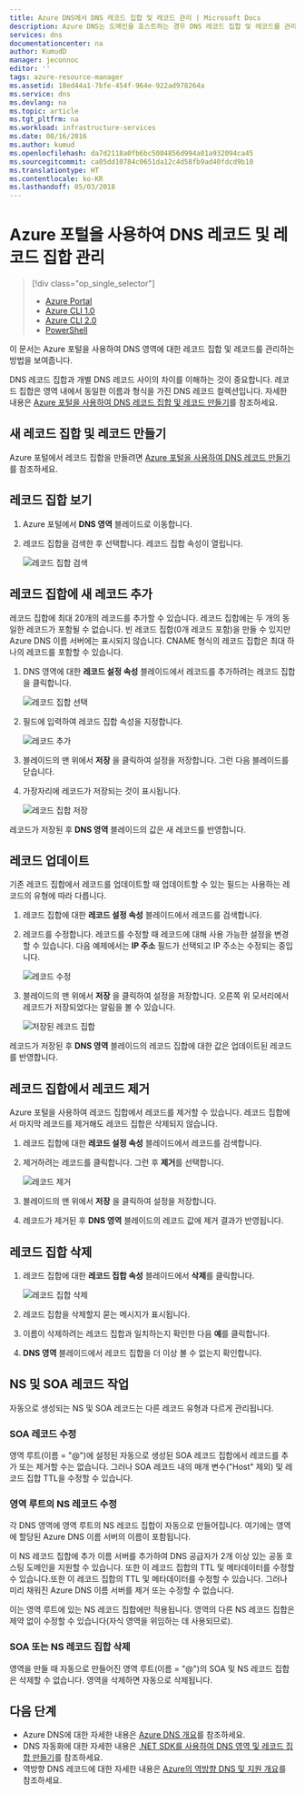 ```yaml
---
title: Azure DNS에서 DNS 레코드 집합 및 레코드 관리 | Microsoft Docs
description: Azure DNS는 도메인을 호스트하는 경우 DNS 레코드 집합 및 레코드를 관리하는 기능을 제공합니다.
services: dns
documentationcenter: na
author: KumudD
manager: jeconnoc
editor: ''
tags: azure-resource-manager
ms.assetid: 18ed44a1-7bfe-454f-964e-922ad978264a
ms.service: dns
ms.devlang: na
ms.topic: article
ms.tgt_pltfrm: na
ms.workload: infrastructure-services
ms.date: 08/16/2016
ms.author: kumud
ms.openlocfilehash: da7d2118a0fb6bc5004856d994a01a932094ca45
ms.sourcegitcommit: ca05dd10784c0651da12c4d58fb9ad40fdcd9b10
ms.translationtype: HT
ms.contentlocale: ko-KR
ms.lasthandoff: 05/03/2018
---
```

# <a name="manage-dns-records-and-record-sets-by-using-the-azure-portal"></a>Azure 포털을 사용하여 DNS 레코드 및 레코드 집합 관리

> [!div class="op_single_selector"]
> * [Azure Portal](dns-operations-recordsets-portal.md)
> * [Azure CLI 1.0](dns-operations-recordsets-cli-nodejs.md)
> * [Azure CLI 2.0](dns-operations-recordsets-cli.md)
> * [PowerShell](dns-operations-recordsets.md)

이 문서는 Azure 포털을 사용하여 DNS 영역에 대한 레코드 집합 및 레코드를 관리하는 방법을 보여줍니다.

DNS 레코드 집합과 개별 DNS 레코드 사이의 차이를 이해하는 것이 중요합니다. 레코드 집합은 영역 내에서 동일한 이름과 형식을 가진 DNS 레코드 컬렉션입니다. 자세한 내용은 [Azure 포털을 사용하여 DNS 레코드 집합 및 레코드 만들기](dns-getstarted-create-recordset-portal.md)를 참조하세요.

## <a name="create-a-new-record-set-and-record"></a>새 레코드 집합 및 레코드 만들기

Azure 포털에서 레코드 집합을 만들려면 [Azure 포털을 사용하여 DNS 레코드 만들기](dns-getstarted-create-recordset-portal.md)를 참조하세요.

## <a name="view-a-record-set"></a>레코드 집합 보기

1. Azure 포털에서 **DNS 영역** 블레이드로 이동합니다.
2. 레코드 집합을 검색한 후 선택합니다. 레코드 집합 속성이 열립니다.

    ![레코드 집합 검색](./media/dns-operations-recordsets-portal/searchset500.png)

## <a name="add-a-new-record-to-a-record-set"></a>레코드 집합에 새 레코드 추가

레코드 집합에 최대 20개의 레코드를 추가할 수 있습니다. 레코드 집합에는 두 개의 동일한 레코드가 포함될 수 없습니다. 빈 레코드 집합(0개 레코드 포함)을 만들 수 있지만 Azure DNS 이름 서버에는 표시되지 않습니다. CNAME 형식의 레코드 집합은 최대 하나의 레코드를 포함할 수 있습니다.

1. DNS 영역에 대한 **레코드 설정 속성** 블레이드에서 레코드를 추가하려는 레코드 집합을 클릭합니다.

    ![레코드 집합 선택](./media/dns-operations-recordsets-portal/selectset500.png)

2. 필드에 입력하여 레코드 집합 속성을 지정합니다.

    ![레코드 추가](./media/dns-operations-recordsets-portal/addrecord500.png)

3. 블레이드의 맨 위에서 **저장** 을 클릭하여 설정을 저장합니다. 그런 다음 블레이드를 닫습니다.
4. 가장자리에 레코드가 저장되는 것이 표시됩니다.

    ![레코드 집합 저장](./media/dns-operations-recordsets-portal/saving150.png)

레코드가 저장된 후 **DNS 영역** 블레이드의 값은 새 레코드를 반영합니다.

## <a name="update-a-record"></a>레코드 업데이트

기존 레코드 집합에서 레코드를 업데이트할 때 업데이트할 수 있는 필드는 사용하는 레코드의 유형에 따라 다릅니다.

1. 레코드 집합에 대한 **레코드 설정 속성** 블레이드에서 레코드를 검색합니다.
2. 레코드를 수정합니다. 레코드를 수정할 때 레코드에 대해 사용 가능한 설정을 변경할 수 있습니다. 다음 예제에서는 **IP 주소** 필드가 선택되고 IP 주소는 수정되는 중입니다.

    ![레코드 수정](./media/dns-operations-recordsets-portal/modifyrecord500.png)

3. 블레이드의 맨 위에서 **저장** 을 클릭하여 설정을 저장합니다. 오른쪽 위 모서리에서 레코드가 저장되었다는 알림을 볼 수 있습니다.

    ![저장된 레코드 집합](./media/dns-operations-recordsets-portal/saved150.png)

레코드가 저장된 후 **DNS 영역** 블레이드의 레코드 집합에 대한 값은 업데이트된 레코드를 반영합니다.

## <a name="remove-a-record-from-a-record-set"></a>레코드 집합에서 레코드 제거

Azure 포털을 사용하여 레코드 집합에서 레코드를 제거할 수 있습니다. 레코드 집합에서 마지막 레코드를 제거해도 레코드 집합은 삭제되지 않습니다.

1. 레코드 집합에 대한 **레코드 설정 속성** 블레이드에서 레코드를 검색합니다.
2. 제거하려는 레코드를 클릭합니다. 그런 후 **제거**를 선택합니다.

    ![레코드 제거](./media/dns-operations-recordsets-portal/removerecord500.png)

3. 블레이드의 맨 위에서 **저장** 을 클릭하여 설정을 저장합니다.
4. 레코드가 제거된 후 **DNS 영역** 블레이드의 레코드 값에 제거 결과가 반영됩니다.

## <a name="delete"></a>레코드 집합 삭제

1. 레코드 집합에 대한 **레코드 집합 속성** 블레이드에서 **삭제**를 클릭합니다.

    ![레코드 집합 삭제](./media/dns-operations-recordsets-portal/deleterecordset500.png)

2. 레코드 집합을 삭제할지 묻는 메시지가 표시됩니다.
3. 이름이 삭제하려는 레코드 집합과 일치하는지 확인한 다음 **예**를 클릭합니다.
4. **DNS 영역** 블레이드에서 레코드 집합을 더 이상 볼 수 없는지 확인합니다.

## <a name="work-with-ns-and-soa-records"></a>NS 및 SOA 레코드 작업

자동으로 생성되는 NS 및 SOA 레코드는 다른 레코드 유형과 다르게 관리됩니다.

### <a name="modify-soa-records"></a>SOA 레코드 수정

영역 루트(이름 = "\@\")에 설정된 자동으로 생성된 SOA 레코드 집합에서 레코드를 추가 또는 제거할 수는 없습니다. 그러나 SOA 레코드 내의 매개 변수("Host" 제외) 및 레코드 집합 TTL을 수정할 수 있습니다.

### <a name="modify-ns-records-at-the-zone-apex"></a>영역 루트의 NS 레코드 수정

각 DNS 영역에 영역 루트의 NS 레코드 집합이 자동으로 만들어집니다. 여기에는 영역에 할당된 Azure DNS 이름 서버의 이름이 포함됩니다.

이 NS 레코드 집합에 추가 이름 서버를 추가하여 DNS 공급자가 2개 이상 있는 공동 호스팅 도메인을 지원할 수 있습니다. 또한 이 레코드 집합의 TTL 및 메타데이터를 수정할 수 있습니다.또한 이 레코드 집합의 TTL 및 메타데이터를 수정할 수 있습니다. 그러나 미리 채워진 Azure DNS 이름 서버를 제거 또는 수정할 수 없습니다.

이는 영역 루트에 있는 NS 레코드 집합에만 적용됩니다. 영역의 다른 NS 레코드 집합은 제약 없이 수정할 수 있습니다(자식 영역을 위임하는 데 사용되므로).

### <a name="delete-soa-or-ns-record-sets"></a>SOA 또는 NS 레코드 집합 삭제

영역을 만들 때 자동으로 만들어진 영역 루트(이름 = "\@\")의 SOA 및 NS 레코드 집합은 삭제할 수 없습니다. 영역을 삭제하면 자동으로 삭제됩니다.

## <a name="next-steps"></a>다음 단계

* Azure DNS에 대한 자세한 내용은 [Azure DNS 개요](dns-overview.md)를 참조하세요.
* DNS 자동화에 대한 자세한 내용은 [.NET SDK를 사용하여 DNS 영역 및 레코드 집합 만들기](dns-sdk.md)를 참조하세요.
* 역방향 DNS 레코드에 대한 자세한 내용은 [Azure의 역방향 DNS 및 지원 개요](dns-reverse-dns-overview.md)를 참조하세요.
